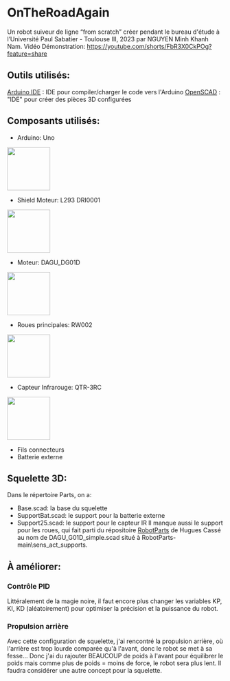 # OnTheRoadAgain 
Un robot suiveur de ligne “from scratch” créer pendant le bureau d'étude à l’Université Paul Sabatier - Toulouse III, 2023 par NGUYEN Minh Khanh Nam.
Vidéo Démonstration:
https://youtube.com/shorts/FbR3X0CkPOg?feature=share

## Outils utilisés:
[Arduino IDE](https://www.arduino.cc/en/software) : IDE pour compiler/charger le code vers l'Arduino
[OpenSCAD](https://openscad.org/downloads.html) : "IDE" pour créer des pièces 3D configurées

## Composants utilisés:
- Arduino: Uno
<img src="https://github.com/user-attachments/assets/79493567-de3a-4c02-8262-b11da3b6cc7a" width="100">

- Shield Moteur: L293 DRI0001
<img src="https://github.com/user-attachments/assets/5723daeb-e320-47ac-a4e1-53ab2531cc2f" width="100">

- Moteur: DAGU_DG01D
<img src="https://github.com/user-attachments/assets/abe0e264-52e2-4222-b915-7b862171a11a" width="100">

- Roues principales: RW002
<img src="https://github.com/user-attachments/assets/d7f4977b-acad-46ae-ac95-439a2399aa1a" width="100">

- Capteur Infrarouge: QTR-3RC
<img src="https://github.com/user-attachments/assets/91e700c3-9a09-4723-b2fc-301599bc7c27" width="100">

- Fils connecteurs
- Batterie externe

## Squelette 3D:
Dans le répertoire Parts, on a:
- Base.scad: la base du squelette
- SupportBat.scad: le support pour la batterie externe
- Support25.scad: le support pour le capteur IR
Il manque aussi le support pour les roues, qui fait parti du répositoire [RobotParts](https://github.com/hcasse/RobotParts) de Hugues Cassé au nom de DAGU_G01D_simple.scad situé à RobotParts-main\sens_act_supports.

## À améliorer:
### Contrôle PID
Littéralement de la magie noire, il faut encore plus changer les variables KP, KI, KD (aléatoirement) pour optimiser la précision et la puissance du robot.
### Propulsion arrière
Avec cette configuration de squelette, j'ai rencontré la propulsion arrière, où l'arrière est trop lourde comparée qu'à l'avant, donc le robot se met à sa fesse... Donc j'ai du rajouter BEAUCOUP de poids à l'avant pour équilibrer le poids mais comme plus de poids = moins de force, le robot sera plus lent. Il faudra considérer une autre concept pour la squelette.
